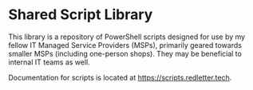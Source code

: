 # Shared Script Library

This library is a repository of PowerShell scripts designed for use by my fellow IT Managed Service Providers (MSPs), primarily geared towards smaller MSPs (including one-person shops). They may be beneficial to internal IT teams as well.

Documentation for scripts is located at https://scripts.redletter.tech.

